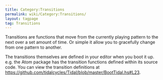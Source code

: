 ```yaml
---
title: Category:Transitions
permalink: wiki/Category:Transitions/
layout: tagpage
tag: Transitions
---
```


Transitions are functions that move from the currently playing pattern
to the next over a set amount of time. Or simple it allow you to
gracefully change from one pattern to another.

The transitions themselves are defined in your editor when you boot it
up. e.g. the Atom package has the transition functions defined within
its source code. You can view the transition definitions at
<https://github.com/tidalcycles/Tidal/blob/master/BootTidal.hs#L23>.
